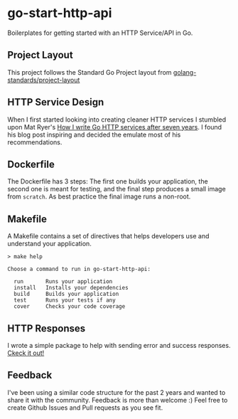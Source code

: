 # go-start-http-api

Boilerplates for getting started with an HTTP Service/API in Go.

## Project Layout

This project follows the Standard Go Project layout from [golang-standards/project-layout](https://github.com/golang-standards/project-layout)

## HTTP Service Design

When I first started looking into creating cleaner HTTP services I stumbled upon Mat Ryer's [How I write Go HTTP services after seven years](https://medium.com/statuscode/how-i-write-go-http-services-after-seven-years-37c208122831). I found his blog post inspiring and decided the emulate most of his recommendations.

## Dockerfile

The Dockerfile has 3 steps: The first one builds your application, the second one is meant for testing, and the final step produces a small image from `scratch`. As best practice the final image runs a non-root.  

## Makefile

A Makefile contains a set of directives that helps developers use and understand your application. 

```
> make help

Choose a command to run in go-start-http-api:

  run       Runs your application
  install   Installs your dependencies
  build     Builds your application
  test      Runs your tests if any
  cover     Checks your code coverage
```

## HTTP Responses

I wrote a simple package to help with sending error and success responses. [Ckeck it out!](https://github.com/ernst01/common/tree/master/pkg/response)

## Feedback

I've been using a similar code structure for the past 2 years and wanted to share it with the community. Feedback is more than welcome :) Feel free to create Github Issues and Pull requests as you see fit.

